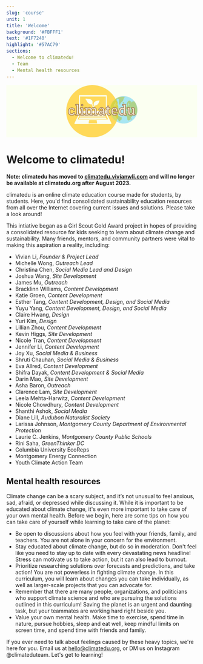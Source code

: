 ```yaml
---
slug: 'course'
unit: 1
title: 'Welcome'
background: '#FBFFF1'
text: '#1F7240'
highlight: '#57AC79'
sections:
  - Welcome to climatedu!
  - Team
  - Mental health resources
---
```


![climatedu logo](./images/climatedu-header.png)

# Welcome to climatedu!

**Note: climatedu has moved to [climatedu.vivianwli.com](https://climatedu.vivianwli.com) and will no longer be available at climatedu.org after August 2023.**

climatedu is an online climate education course made for students, by students. Here, you'd find consolidated sustainability education resources from all over the Internet covering current issues and solutions. Please take a look around!

This intiative began as a Girl Scout Gold Award project in hopes of providing a consolidated resource for kids seeking to learn about climate change and sustainability. Many friends, mentors, and community partners were vital to making this aspiration a reality, including:

- Vivian Li, _Founder & Project Lead_
- Michelle Wong, _Outreach Lead_
- Christina Chen, _Social Media Lead and Design_
- Joshua Wang, _Site Development_
- James Mu, _Outreach_
- Bracklinn Williams, _Content Development_
- Katie Groen, _Content Development_
- Esther Tang, _Content Development, Design, and Social Media_
- Yuyu Yang, _Content Development, Design, and Social Media_
- Claire Hwang, _Design_
- Yuri Kim, _Design_
- Lillian Zhou, _Content Development_
- Kevin Higgs, _Site Development_
- Nicole Tran, _Content Development_
- Jennifer Li, _Content Development_
- Joy Xu, _Social Media & Business_
- Shruti Chauhan, _Social Media & Business_
- Eva Allred, _Content Development_
- Shifra Dayak, _Content Development & Social Media_
- Darin Mao, _Site Development_
- Asha Baron, _Outreach_
- Clarence Lam, _Site Development_
- Leela Mehta-Harwitz, _Content Development_
- Nicole Chowdhury, _Content Development_
- Shanthi Ashok, _Social Media_
- Diane Lill, _Audubon Naturalist Society_
- Larissa Johnson, _Montgomery County Department of Environmental Protection_
- Laurie C. Jenkins, _Montgomery County Public Schools_
- Rini Saha, _GreenThinker DC_
- Columbia University EcoReps
- Montgomery Energy Connection
- Youth Climate Action Team

## Mental health resources

Climate change can be a scary subject, and it’s not unusual to feel anxious, sad, afraid, or depressed while discussing it. While it is important to be educated about climate change, it's even more important to take care of your own mental health. Before we begin, here are some tips on how you can take care of yourself while learning to take care of the planet:

- Be open to discussions about how you feel with your friends, family, and teachers. You are not alone in your concern for the environment.
- Stay educated about climate change, but do so in moderation. Don't feel like you need to stay up to date with every devastating news headline! Stress can motivate us to take action, but it can also lead to burnout.
- Prioritize researching solutions over forecasts and predictions, and take action! You are not powerless in fighting climate change. In this curriculum, you will learn about changes you can take individually, as well as larger-scale projects that you can advocate for.
- Remember that there are many people, organizations, and politicians who support climate science and who are pursuing the solutions outlined in this curriculum! Saving the planet is an urgent and daunting task, but your teammates are working hard right beside you.
- Value your own mental health. Make time to exercise, spend time in nature, pursue hobbies, sleep and eat well, keep mindful limits on screen time, and spend time with friends and family.

If you ever need to talk about feelings caused by these heavy topics, we're here for you. Email us at [hello@climatedu.org](mailto:hello@climatedu.org), or DM us on Instagram @climateduteam. Let's get to learning!
